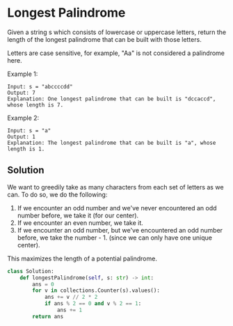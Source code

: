 # Longest Palindrome

Given a string s which consists of lowercase or uppercase letters, return the length of the longest palindrome that can be built with those letters.

Letters are case sensitive, for example, "Aa" is not considered a palindrome here.

Example 1:

```
Input: s = "abccccdd"
Output: 7
Explanation: One longest palindrome that can be built is "dccaccd", whose length is 7.
```

Example 2:

```
Input: s = "a"
Output: 1
Explanation: The longest palindrome that can be built is "a", whose length is 1.
```

## Solution

We want to greedily take as many characters from each set of letters as
we can. To do so, we do the following:

1. If we encounter an odd number and we've never encountered an odd
   number before, we take it (for our center).
2. If we encounter an even number, we take it.
3. If we encounter an odd number, but we've encountered an odd number
   before, we take the number - 1. (since we can only have one unique
   center).

This maximizes the length of a potential palindrome.

```py
class Solution:
    def longestPalindrome(self, s: str) -> int:
        ans = 0
        for v in collections.Counter(s).values():
            ans += v // 2 * 2
            if ans % 2 == 0 and v % 2 == 1:
                ans += 1
        return ans
```
